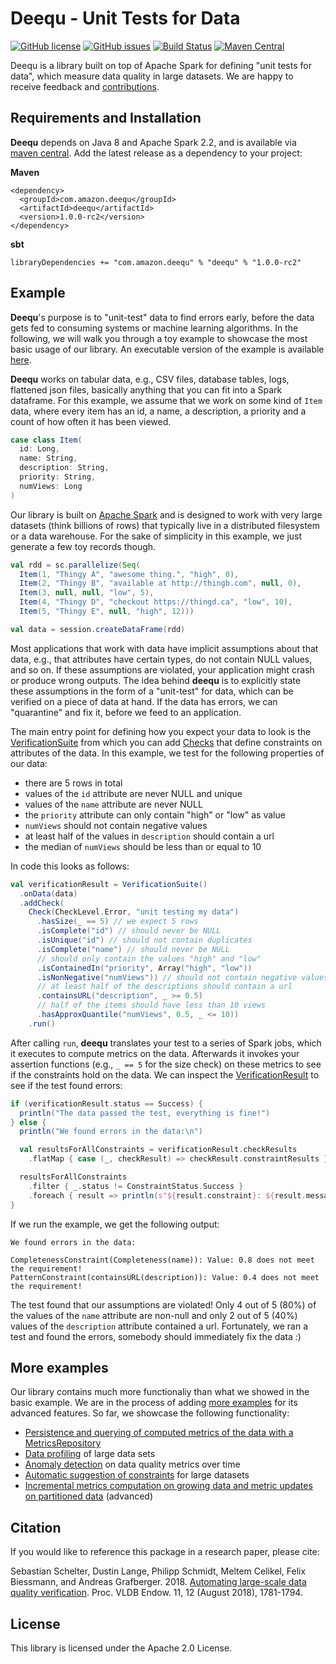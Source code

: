 # Deequ - Unit Tests for Data
[![GitHub license](https://img.shields.io/github/license/awslabs/deequ.svg)](https://github.com/awslabs/deequ/blob/master/LICENSE)
[![GitHub issues](https://img.shields.io/github/issues/awslabs/deequ.svg)](https://github.com/awslabs/deequ/issues)
[![Build Status](https://travis-ci.org/hpi-bp1819-naumann/deequ.svg?branch=jdbc-analyzers)](https://travis-ci.org/hpi-bp1819-naumann/deequ)
[![Maven Central](https://maven-badges.herokuapp.com/maven-central/com.amazon.deequ/deequ/badge.svg)](https://maven-badges.herokuapp.com/maven-central/com.amazon.deequ/deequ)

Deequ is a library built on top of Apache Spark for defining "unit tests for data", which measure data quality in large datasets. We are happy to receive feedback and [contributions](CONTRIBUTING.md).

## Requirements and Installation

__Deequ__ depends on Java 8 and Apache Spark 2.2, and is available via [maven central](http://mvnrepository.com/artifact/com.amazon.deequ/deequ). Add the latest release as a dependency to your project:

__Maven__
```
<dependency>
  <groupId>com.amazon.deequ</groupId>
  <artifactId>deequ</artifactId>
  <version>1.0.0-rc2</version>
</dependency>
```

__sbt__
```
libraryDependencies += "com.amazon.deequ" % "deequ" % "1.0.0-rc2"
```

## Example

__Deequ__'s purpose is to "unit-test" data to find errors early, before the data gets fed to consuming systems or machine learning algorithms. In the following, we will walk you through a toy example to showcase the most basic usage of our library. An executable version of the example is available [here](/src/main/scala/com/amazon/deequ/examples/BasicExample.scala).

__Deequ__ works on tabular data, e.g., CSV files, database tables, logs, flattened json files, basically anything that you can fit into a Spark dataframe. For this example, we assume that we work on some kind of `Item` data, where every item has an id, a name, a description, a priority and a count of how often it has been viewed.

```scala
case class Item(
  id: Long, 
  name: String, 
  description: String, 
  priority: String, 
  numViews: Long
)
```

Our library is built on [Apache Spark](https://spark.apache.org/) and is designed to work with very large datasets (think billions of rows) that typically live in a distributed filesystem or a data warehouse. For the sake of simplicity in this example, we just generate a few toy records though.

```scala
val rdd = sc.parallelize(Seq(
  Item(1, "Thingy A", "awesome thing.", "high", 0),
  Item(2, "Thingy B", "available at http://thingb.com", null, 0),
  Item(3, null, null, "low", 5),
  Item(4, "Thingy D", "checkout https://thingd.ca", "low", 10),
  Item(5, "Thingy E", null, "high", 12)))

val data = session.createDataFrame(rdd)
```

Most applications that work with data have implicit assumptions about that data, e.g., that attributes have certain types, do not contain NULL values, and so on. If these assumptions are violated, your application might crash or produce wrong outputs. The idea behind __deequ__ is to explicitly state these assumptions in the form of a "unit-test" for data, which can be verified on a piece of data at hand. If the data has errors, we can "quarantine" and fix it, before we feed to an application. 

The main entry point for defining how you expect your data to look is the [VerificationSuite](src/main/scala/com/amazon/deequ/VerificationSuite.scala) from which you can add [Checks](src/main/scala/com/amazon/deequ/checks/Check.scala) that define constraints on attributes of the data. In this example, we test for the following properties of our data:
  
  * there are 5 rows in total
  * values of the `id` attribute are never NULL and unique
  * values of the `name` attribute are never NULL
  * the `priority` attribute can only contain "high" or "low" as value
  * `numViews` should not contain negative values
  * at least half of the values in `description` should contain a url 
  * the median of `numViews` should be less than or equal to 10
    
In code this looks as follows:

```scala
val verificationResult = VerificationSuite()
  .onData(data)
  .addCheck(
    Check(CheckLevel.Error, "unit testing my data") 
      .hasSize(_ == 5) // we expect 5 rows
      .isComplete("id") // should never be NULL
      .isUnique("id") // should not contain duplicates
      .isComplete("name") // should never be NULL
      // should only contain the values "high" and "low"
      .isContainedIn("priority", Array("high", "low")) 
      .isNonNegative("numViews")) // should not contain negative values
      // at least half of the descriptions should contain a url          
      .containsURL("description", _ >= 0.5) 
      // half of the items should have less than 10 views
      .hasApproxQuantile("numViews", 0.5, _ <= 10)) 
    .run()
```

After calling `run`, __deequ__ translates your test to a series of Spark jobs, which it executes to compute metrics on the data. Afterwards it invokes your assertion functions (e.g., `_ == 5` for the size check) on these metrics to see if the constraints hold on the data. We can inspect the [VerificationResult](src/main/scala/com/amazon/deequ/VerificationResult.scala) to see if the test found errors:

```scala
if (verificationResult.status == Success) {
  println("The data passed the test, everything is fine!")
} else {
  println("We found errors in the data:\n")

  val resultsForAllConstraints = verificationResult.checkResults
    .flatMap { case (_, checkResult) => checkResult.constraintResults }

  resultsForAllConstraints
    .filter { _.status != ConstraintStatus.Success }
    .foreach { result => println(s"${result.constraint}: ${result.message.get}") }
}
```

If we run the example, we get the following output:
```
We found errors in the data:

CompletenessConstraint(Completeness(name)): Value: 0.8 does not meet the requirement!
PatternConstraint(containsURL(description)): Value: 0.4 does not meet the requirement!
```
The test found that our assumptions are violated! Only 4 out of 5 (80%) of the values of the `name` attribute are non-null and only 2 out of 5 (40%) values of the `description` attribute contained a url. Fortunately, we ran a test and found the errors, somebody should immediately fix the data :)

## More examples

Our library contains much more functionaliy than what we showed in the basic example. We are in the process of adding [more examples](src/main/scala/com/amazon/deequ/examples/) for its advanced features. So far, we showcase the following functionality:

 * [Persistence and querying of computed metrics of the data with a MetricsRepository](https://github.com/awslabs/deequ/blob/master/src/main/scala/com/amazon/deequ/examples/metrics_repository_example.md)
 * [Data profiling](https://github.com/awslabs/deequ/blob/master/src/main/scala/com/amazon/deequ/examples/data_profiling_example.md) of large data sets
 * [Anomaly detection](https://github.com/awslabs/deequ/blob/master/src/main/scala/com/amazon/deequ/examples/anomaly_detection_example.md) on data quality metrics over time
 * [Automatic suggestion of constraints](https://github.com/awslabs/deequ/blob/master/src/main/scala/com/amazon/deequ/examples/constraint_suggestion_example.md) for large datasets
 * [Incremental metrics computation on growing data and metric updates on partitioned data](https://github.com/awslabs/deequ/blob/master/src/main/scala/com/amazon/deequ/examples/algebraic_states_example.md) (advanced)


## Citation

If you would like to reference this package in a research paper, please cite:

Sebastian Schelter, Dustin Lange, Philipp Schmidt, Meltem Celikel, Felix Biessmann, and Andreas Grafberger. 2018. [Automating large-scale data quality verification](http://www.vldb.org/pvldb/vol11/p1781-schelter.pdf). Proc. VLDB Endow. 11, 12 (August 2018), 1781-1794. 

## License

This library is licensed under the Apache 2.0 License. 
